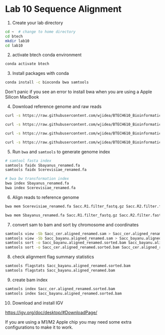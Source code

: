 # Lab 10 Sequence Alignment

1. Create your lab directory

```sh
cd ~  # change to home directory
cd btech 
mkdir lab10
cd lab10
```

2. activate btech conda environment

```sh
conda activate btech
```

3. Install packages with conda

```sh
conda install -c bioconda bwa samtools
```

Don't panic if you see an error to install bwa when you are using a Apple Silicon MacBook



4. Download reference genome and raw reads

```sh
curl -s https://raw.githubusercontent.com/wjidea/BTECH610_Bioinformatics/main/lab10/Sacc.R1.filter_fastq.gz -o Sacc.R1.filter_fastq.gz

curl -s https://raw.githubusercontent.com/wjidea/BTECH610_Bioinformatics/main/lab10/Sacc.R2.filter.fastq.gz -o Sacc.R2.filter.fastq.gz

curl -s https://raw.githubusercontent.com/wjidea/BTECH610_Bioinformatics/main/lab10/Scerevisiae_renamed.fa -o Scerevisiae_renamed.fa

curl -s https://raw.githubusercontent.com/wjidea/BTECH610_Bioinformatics/main/lab10/Sbayanus_renamed.fa -o Sbayanus_renamed.fa
```



5. Run `bwa` and `samtools` to generate genome index

```sh
# samtool fasta index
samtools faidx Sbayanus_renamed.fa
samtools faidx Scerevisiae_renamed.fa

# bwa bw transformation index
bwa index Sbayanus_renamed.fa
bwa index Scerevisiae_renamed.fa
```



6. Align reads to reference genome

```sh
bwa mem Scerevisiae_renamed.fa Sacc.R1.filter_fastq.gz Sacc.R2.filter.fastq.gz > Sacc_cer.aligned_renamed.sam

bwa mem Sbayanus_renamed.fa Sacc.R1.filter_fastq.gz Sacc.R2.filter.fastq.gz > Sacc_bayanu.aligned_renamed.sam
```



7. convert sam to bam and sort by chromosome and coordinates

```sh
samtools view -Sb Sacc_cer.aligned_renamed.sam > Sacc_cer.aligned_renamed.bam
samtools view -Sb Sacc_bayanu.aligned_renamed.sam > Sacc_bayanu.aligned_renamed.bam
samtools sort -o Sacc_bayanu.aligned_renamed.sorted.bam Sacc_bayanu.aligned_renamed.bam
samtools sort -o Sacc_cer.aligned_renamed.sorted.bam Sacc_cer.aligned_renamed.bam
```



8. check alignment flag summary statistics

```sh
samtools flagstats Sacc_bayanu.aligned_renamed.sorted.bam
samtools flagstats Sacc_bayanu.aligned_renamed.bam
```



9. create bam index

```sh
samtools index Sacc_cer.aligned_renamed.sorted.bam
samtools index Sacc_bayanu.aligned_renamed.sorted.bam
```



10. Download and install IGV

https://igv.org/doc/desktop/#DownloadPage/

If you are using a M1/M2 Apple chip you may need some extra configurations to make it to work. 
